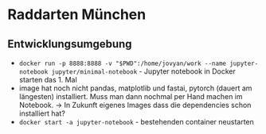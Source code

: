 # Raddarten München

## Entwicklungsumgebung

- `docker run -p 8888:8888 -v "$PWD":/home/jovyan/work --name jupyter-notebook jupyter/minimal-notebook` - Jupyter notebook in Docker starten das 1. Mal
- image hat noch nicht pandas, matplotlib und fastai, pytorch (dauert am längesten) installiert. Muss man dann nochmal per Hand machen im Notebook. -> In Zukunft eigenes Images dass die dependencies schon installiert hat?
- `docker start -a jupyter-notebook` - bestehenden container neustarten